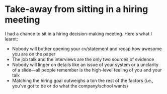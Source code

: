 # Take-away from sitting in a hiring meeting

I had a chance to sit in a hiring decision-making meeting. Here's what I learnt:

- Nobody will bother opening your cv/statement and recap how awesome you are on the paper
- The job talk and the interviews are the only two sources of evidence
- Nobody will linger on details like an issue of your system or a unclarity of a slide—all people remember is the high-level feeling of you and your talk
- Matching the hiring goal outweighs a ton the rest of the factors (i.e., you’ve got to be or do what the company/school wants)